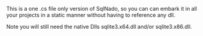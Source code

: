 This is a one .cs file only version of SqlNado, so you can can embark it in all your projects in a static manner without having to reference any dll.

Note you will still need the native Dlls sqlite3.x64.dll and/or sqlite3.x86.dll.
